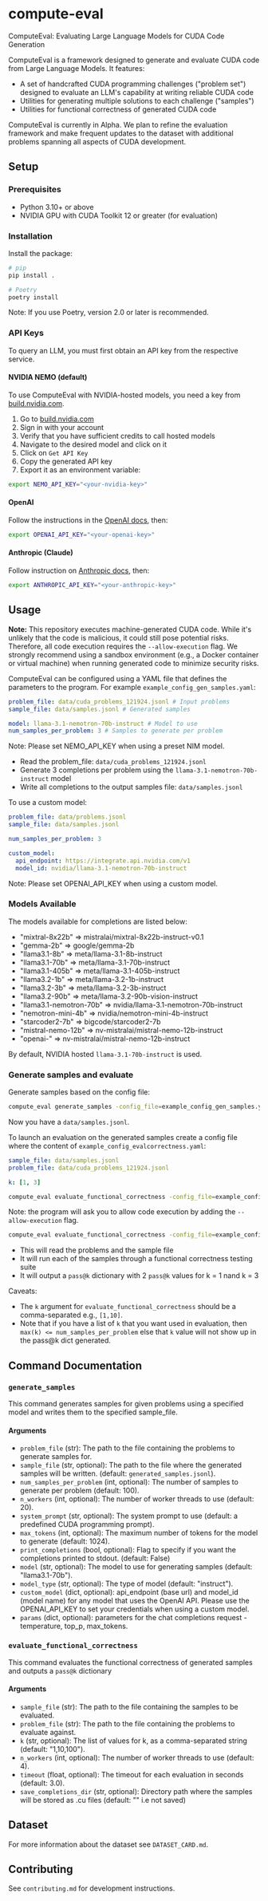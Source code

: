 # compute-eval

ComputeEval: Evaluating Large Language Models for CUDA Code Generation

ComputeEval is a framework designed to generate and evaluate CUDA code from Large Language Models.
It features:

- A set of handcrafted CUDA programming challenges ("problem set") designed to evaluate an LLM's capability at writing reliable CUDA code
- Utilities for generating multiple solutions to each challenge ("samples")
- Utilities for functional correctness of generated CUDA code

ComputeEval is currently in Alpha. We plan to refine the evaluation framework
and make frequent updates to the dataset with additional problems spanning all
aspects of CUDA development.

## Setup

### Prerequisites

- Python 3.10+ or above
- NVIDIA GPU with CUDA Toolkit 12 or greater (for evaluation)

### Installation

Install the package:

```bash
# pip
pip install .

# Poetry
poetry install
```

Note: If you use Poetry, version 2.0 or later is recommended.

### API Keys

To query an LLM, you must first obtain an API key from the respective service.

#### NVIDIA NEMO (default)

To use ComputeEval with NVIDIA-hosted models, you need a key from
[build.nvidia.com](https://build.nvidia.com).

1. Go to [build.nvidia.com](https://build.nvidia.com)
1. Sign in with your account
1. Verify that you have sufficient credits to call hosted models
1. Navigate to the desired model and click on it
1. Click on `Get API Key`
1. Copy the generated API key
1. Export it as an environment variable:

```bash
export NEMO_API_KEY="<your-nvidia-key>"
```

#### OpenAI

Follow the instructions in the [OpenAI docs](https://openai.com/index/openai-api),
then:

```bash
export OPENAI_API_KEY="<your-openai-key>"
```

#### Anthropic (Claude)

Follow instruction on [Anthropic docs](https://www.anthropic.com/api), then:

```bash
export ANTHROPIC_API_KEY="<your-anthropic-key>"
```

## Usage

**Note:** This repository executes machine-generated CUDA code.
While it's unlikely that the code is malicious, it could still pose potential risks.
Therefore, all code execution requires the `--allow-execution` flag.
We strongly recommend using a sandbox environment (e.g., a Docker container or virtual machine) when running generated code to minimize security risks.

ComputeEval can be configured using a YAML file that defines the parameters to the program.
For example `example_config_gen_samples.yaml`:

```yaml
problem_file: data/cuda_problems_121924.jsonl # Input problems
sample_file: data/samples.jsonl # Generated samples

model: llama-3.1-nemotron-70b-instruct # Model to use
num_samples_per_problem: 3 # Samples to generate per problem
```

Note: Please set NEMO_API_KEY when using a preset NIM model.

- Read the problem_file: `data/cuda_problems_121924.jsonl`
- Generate 3 completions per problem using the `llama-3.1-nemotron-70b-instruct` model
- Write all completions to the output samples file: `data/samples.jsonl`

To use a custom model:

```yaml
problem_file: data/problems.jsonl
sample_file: data/samples.jsonl

num_samples_per_problem: 3

custom_model:
  api_endpoint: https://integrate.api.nvidia.com/v1
  model_id: nvidia/llama-3.1-nemotron-70b-instruct
```

Note: Please set OPENAI_API_KEY when using a custom model.

### Models Available

The models available for completions are listed below:

- "mixtral-8x22b" => mistralai/mixtral-8x22b-instruct-v0.1
- "gemma-2b" => google/gemma-2b
- "llama3.1-8b" => meta/llama-3.1-8b-instruct
- "llama3.1-70b" => meta/llama-3.1-70b-instruct
- "llama3.1-405b" => meta/llama-3.1-405b-instruct
- "llama3.2-1b" => meta/llama-3.2-1b-instruct
- "llama3.2-3b" => meta/llama-3.2-3b-instruct
- "llama3.2-90b" => meta/llama-3.2-90b-vision-instruct
- "llama3.1-nemotron-70b" => nvidia/llama-3.1-nemotron-70b-instruct
- "nemotron-mini-4b" => nvidia/nemotron-mini-4b-instruct
- "starcoder2-7b" => bigcode/starcoder2-7b
- "mistral-nemo-12b" => nv-mistralai/mistral-nemo-12b-instruct
- "openai-" => nv-mistralai/mistral-nemo-12b-instruct

By default, NVIDIA hosted `llama-3.1-70b-instruct` is used.

### Generate samples and evaluate

Generate samples based on the config file:

```bash
compute_eval generate_samples -config_file=example_config_gen_samples.yaml
```

Now you have a `data/samples.jsonl`.

To launch an evaluation on the generated samples create a config file
where the content of `example_config_evalcorrectness.yaml`:

```yaml
sample_file: data/samples.jsonl
problem_file: data/cuda_problems_121924.jsonl

k: [1, 3]
```

```bash
compute_eval evaluate_functional_correctness -config_file=example_config_evalcorrectness.yaml
```

Note: the program will ask you to allow code execution by adding the `--allow-execution` flag.

```bash
compute_eval evaluate_functional_correctness -config_file=example_config_evalcorrectness.yaml --allow-execution
```

- This will read the problems and the sample file
- It will run each of the samples through a functional correctness testing suite
- It will output a `pass@k` dictionary with 2 `pass@k` values for k = 1 nand k = 3

Caveats:

- The `k` argument for `evaluate_functional_correctness` should be a comma-separated e.g., `[1,10]`.
- Note that if you have a list of `k` that you want used in evaluation, then `max(k) <= num_samples_per_problem` else that `k` value will not show up in the pass@k dict generated.

## Command Documentation

### `generate_samples`

This command generates samples for given problems using a specified model and writes them to the specified sample_file.

#### Arguments

- `problem_file` (str): The path to the file containing the problems to generate samples for.
- `sample_file` (str, optional): The path to the file where the generated samples will be written. (default: `generated_samples.jsonl`).
- `num_samples_per_problem` (int, optional): The number of samples to generate per problem (default: 100).
- `n_workers` (int, optional): The number of worker threads to use (default: 20).
- `system_prompt` (str, optional): The system prompt to use (default: a predefined CUDA programming prompt).
- `max_tokens` (int, optional): The maximum number of tokens for the model to generate (default: 1024).
- `print_completions` (bool, optional): Flag to specify if you want the completions printed to stdout. (default: False)
- `model` (str, optional): The model to use for generating samples (default: "llama3.1-70b").
- `model_type` (str, optional): The type of model (default: "instruct").
- `custom_model` (dict, optional): api_endpoint (base url) and model_id (model name) for any model that uses the OpenAI API. Please use the OPENAI_API_KEY to set your credentials when using a custom model.
- `params` (dict, optional): parameters for the chat completions request - temperature, top_p, max_tokens.

### `evaluate_functional_correctness`

This command evaluates the functional correctness of generated samples and outputs a `pass@k` dictionary

#### Arguments

- `sample_file` (str): The path to the file containing the samples to be evaluated.
- `problem_file` (str): The path to the file containing the problems to evaluate against.
- `k` (str, optional): The list of values for k, as a comma-separated string (default: "1,10,100").
- `n_workers` (int, optional): The number of worker threads to use (default: 4).
- `timeout` (float, optional): The timeout for each evaluation in seconds (default: 3.0).
- `save_completions_dir` (str, optional): Directory path where the samples will be stored as .cu files (default: "" i.e not saved)

## Dataset

For more information about the dataset see `DATASET_CARD.md`.

## Contributing

See `contributing.md` for development instructions.
